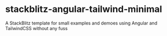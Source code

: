 # stackblitz-angular-tailwind-minimal
A StackBlitz template for small examples and demoes using Angular and TailwindCSS without any fuss
